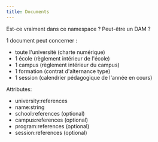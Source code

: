 ```yaml
---
title: Documents
---
```


Est-ce vraiment dans ce namespace ? Peut-être un DAM ?

1 document peut concerner :
- toute l'université (charte numérique)
- 1 école (règlement intérieur de l'école)
- 1 campus (règlement intérieur du campus)
- 1 formation (contrat d'alternance type)
- 1 session (calendrier pédagogique de l'année en cours)

Attributes:
- university:references
- name:string
- school:references (optional)
- campus:references (optional)
- program:references (optional)
- session:references (optional)
